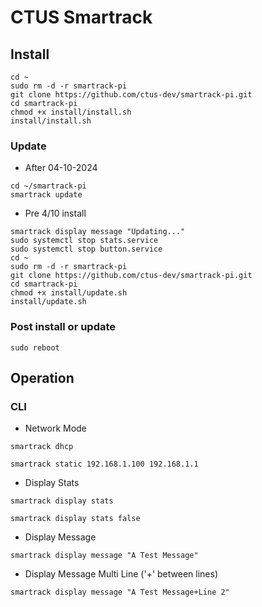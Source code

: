 # CTUS Smartrack

## Install

```
cd ~
sudo rm -d -r smartrack-pi
git clone https://github.com/ctus-dev/smartrack-pi.git
cd smartrack-pi
chmod +x install/install.sh
install/install.sh
```

### Update

-   After 04-10-2024

```
cd ~/smartrack-pi
smartrack update
```

-   Pre 4/10 install

```
smartrack display message "Updating..."
sudo systemctl stop stats.service
sudo systemctl stop button.service
cd ~
sudo rm -d -r smartrack-pi
git clone https://github.com/ctus-dev/smartrack-pi.git
cd smartrack-pi
chmod +x install/update.sh
install/update.sh
```

### Post install or update

```
sudo reboot
```

## Operation

### CLI

-   Network Mode

```
smartrack dhcp

smartrack static 192.168.1.100 192.168.1.1
```

-   Display Stats

```
smartrack display stats

smartrack display stats false
```

-   Display Message

```
smartrack display message "A Test Message"
```

-   Display Message Multi Line ('+' between lines)

```
smartrack display message "A Test Message+Line 2"
```
